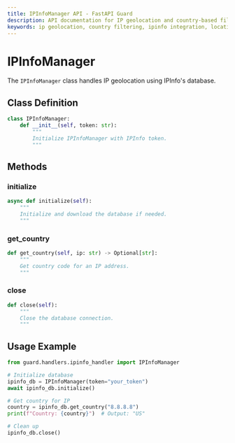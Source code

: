 ```yaml
---
title: IPInfoManager API - FastAPI Guard
description: API documentation for IP geolocation and country-based filtering using IPInfo's database
keywords: ip geolocation, country filtering, ipinfo integration, location detection
---
```


# IPInfoManager

The `IPInfoManager` class handles IP geolocation using IPInfo's database.

## Class Definition

```python
class IPInfoManager:
    def __init__(self, token: str):
        """
        Initialize IPInfoManager with IPInfo token.
        """
```

## Methods

### initialize

```python
async def initialize(self):
    """
    Initialize and download the database if needed.
    """
```

### get_country

```python
def get_country(self, ip: str) -> Optional[str]:
    """
    Get country code for an IP address.
    """
```

### close

```python
def close(self):
    """
    Close the database connection.
    """
```

## Usage Example

```python
from guard.handlers.ipinfo_handler import IPInfoManager

# Initialize database
ipinfo_db = IPInfoManager(token="your_token")
await ipinfo_db.initialize()

# Get country for IP
country = ipinfo_db.get_country("8.8.8.8")
print(f"Country: {country}")  # Output: "US"

# Clean up
ipinfo_db.close()
```
